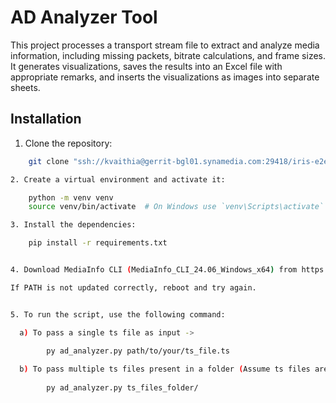 # AD Analyzer Tool

This project processes a transport stream file to extract and analyze media information, including missing packets, bitrate calculations, and frame sizes. It generates visualizations, saves the results into an Excel file with appropriate remarks, and inserts the visualizations as images into separate sheets.

## Installation

1. Clone the repository:

```bash
    git clone "ssh://kvaithia@gerrit-bgl01.synamedia.com:29418/iris-e2e-tools/stream_analyzer_tool/ad_analyzer.git"

2. Create a virtual environment and activate it:

    python -m venv venv
    source venv/bin/activate  # On Windows use `venv\Scripts\activate`

3. Install the dependencies:

    pip install -r requirements.txt


4. Download MediaInfo CLI (MediaInfo_CLI_24.06_Windows_x64) from https://mediaarea.net/en/MediaInfo/Download/Windows#google_vignette and add to PATH variable.

If PATH is not updated correctly, reboot and try again.


5. To run the script, use the following command:

  a) To pass a single ts file as input ->

		py ad_analyzer.py path/to/your/ts_file.ts
	
  b) To pass multiple ts files present in a folder (Assume ts files are present in a folder named ts_files_folder) ->
  
		py ad_analyzer.py ts_files_folder/
